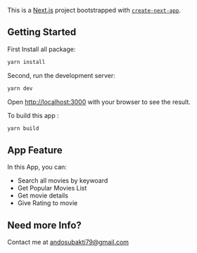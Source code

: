 This is a [Next.js](https://nextjs.org/) project bootstrapped with [`create-next-app`](https://github.com/vercel/next.js/tree/canary/packages/create-next-app).

## Getting Started

First Install all package: 

```bash
yarn install
```

Second, run the development server:

```bash
yarn dev
```

Open [http://localhost:3000](http://localhost:3000) with your browser to see the result.

To build this app :
```bash
yarn build
```

## App Feature

In this App, you can: 

- Search all movies by keywoard 
- Get Popular Movies List
- Get movie details
- Give Rating to movie

## Need more Info?

Contact me at andosubakti79@gmail.com
